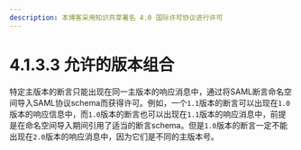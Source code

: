 ```yaml
---
description: 本博客采用知识共享署名 4.0 国际许可协议进行许可
---
```


# 4.1.3.3 允许的版本组合

特定主版本的断言只能出现在同一主版本的响应消息中，通过将SAML断言命名空间导入SAML协议schema而获得许可。例如，一个```1.1```版本的断言可以出现在```1.0```版本的响应信息中，而```1.0```版本的断言也可以出现在```1.1```版本的响应消息中，前提是在命名空间导入期间引用了适当的断言schema。但是```1.0```版本的断言一定不能出现在```2.0```版本的响应消息中，因为它们是不同的主版本号。
